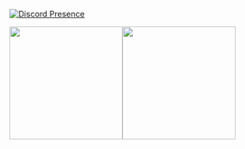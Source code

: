 [![Discord Presence](https://lanyard-profile-readme.vercel.app/api/710268763844640839)](https://discord.com/users/710268763844640839)

<p float="left"> 

 <img src="https://github-readme-stats.vercel.app/api?username=TheRealGeoDash2019&show_icons=true&theme=dark" height="200"><img src="https://github-readme-stats.vercel.app/api/top-langs/?username=TheRealGeoDash2019&layout=compact&theme=dark" height="200">

</p>
<a href="../tree/"></a>
